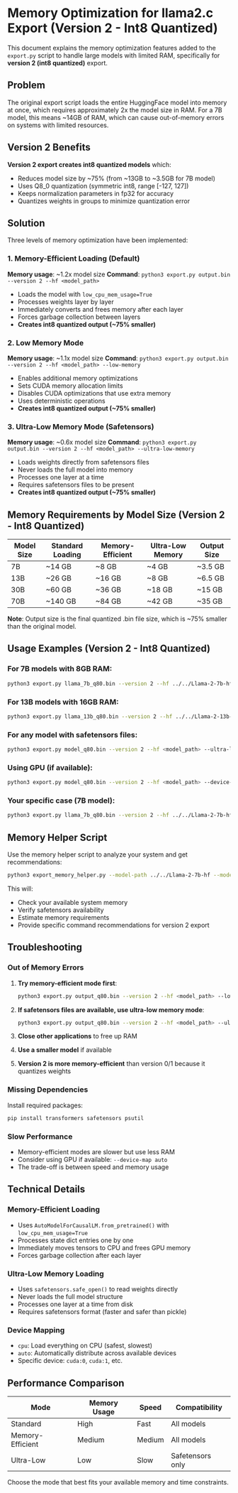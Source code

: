 # Memory Optimization for llama2.c Export (Version 2 - Int8 Quantized)

This document explains the memory optimization features added to the `export.py` script to handle large models with limited RAM, specifically for **version 2 (int8 quantized)** export.

## Problem

The original export script loads the entire HuggingFace model into memory at once, which requires approximately 2x the model size in RAM. For a 7B model, this means ~14GB of RAM, which can cause out-of-memory errors on systems with limited resources.

## Version 2 Benefits

**Version 2 export creates int8 quantized models** which:
- Reduces model size by ~75% (from ~13GB to ~3.5GB for 7B model)
- Uses Q8_0 quantization (symmetric int8, range [-127, 127])
- Keeps normalization parameters in fp32 for accuracy
- Quantizes weights in groups to minimize quantization error

## Solution

Three levels of memory optimization have been implemented:

### 1. Memory-Efficient Loading (Default)

**Memory usage**: ~1.2x model size
**Command**: `python3 export.py output.bin --version 2 --hf <model_path>`

- Loads the model with `low_cpu_mem_usage=True`
- Processes weights layer by layer
- Immediately converts and frees memory after each layer
- Forces garbage collection between layers
- **Creates int8 quantized output (~75% smaller)**

### 2. Low Memory Mode

**Memory usage**: ~1.1x model size
**Command**: `python3 export.py output.bin --version 2 --hf <model_path> --low-memory`

- Enables additional memory optimizations
- Sets CUDA memory allocation limits
- Disables CUDA optimizations that use extra memory
- Uses deterministic operations
- **Creates int8 quantized output (~75% smaller)**

### 3. Ultra-Low Memory Mode (Safetensors)

**Memory usage**: ~0.6x model size
**Command**: `python3 export.py output.bin --version 2 --hf <model_path> --ultra-low-memory`

- Loads weights directly from safetensors files
- Never loads the full model into memory
- Processes one layer at a time
- Requires safetensors files to be present
- **Creates int8 quantized output (~75% smaller)**

## Memory Requirements by Model Size (Version 2 - Int8 Quantized)

| Model Size | Standard Loading | Memory-Efficient | Ultra-Low Memory | Output Size |
|------------|------------------|------------------|------------------|-------------|
| 7B         | ~14 GB          | ~8 GB           | ~4 GB           | ~3.5 GB     |
| 13B        | ~26 GB          | ~16 GB          | ~8 GB           | ~6.5 GB     |
| 30B        | ~60 GB          | ~36 GB          | ~18 GB          | ~15 GB      |
| 70B        | ~140 GB         | ~84 GB          | ~42 GB          | ~35 GB      |

**Note**: Output size is the final quantized .bin file size, which is ~75% smaller than the original model.

## Usage Examples (Version 2 - Int8 Quantized)

### For 7B models with 8GB RAM:
```bash
python3 export.py llama_7b_q80.bin --version 2 --hf ../../Llama-2-7b-hf --low-memory
```

### For 13B models with 16GB RAM:
```bash
python3 export.py llama_13b_q80.bin --version 2 --hf ../../Llama-2-13b-hf --low-memory
```

### For any model with safetensors files:
```bash
python3 export.py model_q80.bin --version 2 --hf <model_path> --ultra-low-memory
```

### Using GPU (if available):
```bash
python3 export.py model_q80.bin --version 2 --hf <model_path> --device-map auto --low-memory
```

### Your specific case (7B model):
```bash
python3 export.py llama_7b_q80.bin --version 2 --hf ../../Llama-2-7b-hf --low-memory
```

## Memory Helper Script

Use the memory helper script to analyze your system and get recommendations:

```bash
python3 export_memory_helper.py --model-path ../../Llama-2-7b-hf --model-size 7
```

This will:
- Check your available system memory
- Verify safetensors availability
- Estimate memory requirements
- Provide specific command recommendations for version 2 export

## Troubleshooting

### Out of Memory Errors

1. **Try memory-efficient mode first**:
   ```bash
   python3 export.py output_q80.bin --version 2 --hf <model_path> --low-memory
   ```

2. **If safetensors files are available, use ultra-low memory mode**:
   ```bash
   python3 export.py output_q80.bin --version 2 --hf <model_path> --ultra-low-memory
   ```

3. **Close other applications** to free up RAM

4. **Use a smaller model** if available

5. **Version 2 is more memory-efficient** than version 0/1 because it quantizes weights

### Missing Dependencies

Install required packages:
```bash
pip install transformers safetensors psutil
```

### Slow Performance

- Memory-efficient modes are slower but use less RAM
- Consider using GPU if available: `--device-map auto`
- The trade-off is between speed and memory usage

## Technical Details

### Memory-Efficient Loading
- Uses `AutoModelForCausalLM.from_pretrained()` with `low_cpu_mem_usage=True`
- Processes state dict entries one by one
- Immediately moves tensors to CPU and frees GPU memory
- Forces garbage collection after each layer

### Ultra-Low Memory Loading
- Uses `safetensors.safe_open()` to read weights directly
- Never loads the full model structure
- Processes one layer at a time from disk
- Requires safetensors format (faster and safer than pickle)

### Device Mapping
- `cpu`: Load everything on CPU (safest, slowest)
- `auto`: Automatically distribute across available devices
- Specific device: `cuda:0`, `cuda:1`, etc.

## Performance Comparison

| Mode | Memory Usage | Speed | Compatibility |
|------|-------------|-------|---------------|
| Standard | High | Fast | All models |
| Memory-Efficient | Medium | Medium | All models |
| Ultra-Low | Low | Slow | Safetensors only |

Choose the mode that best fits your available memory and time constraints. 